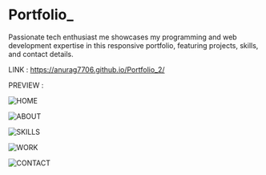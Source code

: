 # Portfolio_
Passionate tech enthusiast me showcases my programming and web development expertise in this responsive portfolio, featuring projects, skills, and contact details.

LINK : https://anurag7706.github.io/Portfolio_2/

PREVIEW :

![HOME](https://github.com/anurag7706/Portfolio_2/assets/75776424/7a6312c2-e691-4228-83e1-31936b4ee768)

![ABOUT](https://github.com/anurag7706/Portfolio_2/assets/75776424/c94e6892-fbcb-4840-aae7-06efadde3862)

![SKILLS](https://github.com/anurag7706/Portfolio_2/assets/75776424/ed86a69b-055b-4a2d-8f50-b0eb80e7b1e0)

![WORK](https://github.com/anurag7706/Portfolio_2/assets/75776424/8160b1e3-df55-48f4-8b0e-c4b9a52f5faa)

![CONTACT](https://github.com/anurag7706/Portfolio_2/assets/75776424/72771a10-6f92-4bdc-b3a4-727072dc9885)
